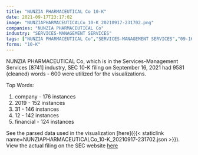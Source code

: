 ```yaml
---
title: "NUNZIA PHARMACEUTICAL Co 10-K"
date: 2021-09-17T23:17:02
image: "NUNZIAPHARMACEUTICALCo_10-K_20210917-231702.png"
companies: "NUNZIA PHARMACEUTICAL Co"
industry: "SERVICES-MANAGEMENT SERVICES"
tags: ["NUNZIA PHARMACEUTICAL Co","SERVICES-MANAGEMENT SERVICES","09-16-2021","10-K"]
forms: "10-K"
---
```

NUNZIA PHARMACEUTICAL Co, which is in the Services-Management Services [8741] industry, SEC 10-K filing on September 16, 2021 had 9581 (cleaned) words - 600 were utilized for the visualizations.

Top Words:
1. company - 176 instances
2. 2019 - 152 instances
3. 31 - 146 instances
4. 12 - 142 instances
5. financial - 124 instances


See the parsed data used in the visualization [here]({{< staticlink name=NUNZIAPHARMACEUTICALCo_10-K_20210917-231702.json >}}).  
View the actual filing on the SEC website [here](https://www.sec.gov/Archives/edgar/data/886093/0001562884-21-000047.txt)